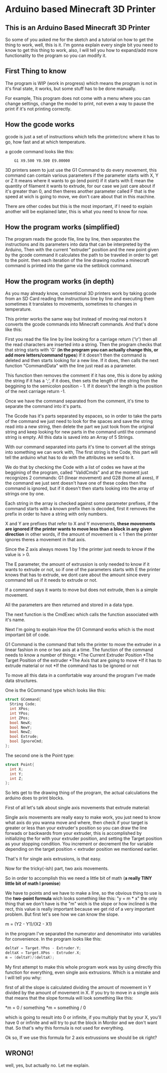 # Arduino based Minecraft 3D Printer 

## This is an Arduino Based Minecraft 3D Printer

So some of you asked me for the sketch and a tutorial
on how to get the thing to work, well, this is it. I'm gonna
explain every single bit you need to know to get this thing to
work, also, I will tell you how to expand/add more functionality
to the program so you can modify it.

## First Thing to know
The program is WIP (work in progress) which means the program is
not in it's final state, it works, but some stuff has to be done
manually.

For example, This program does not come with a menu where you can
change settings, change the model to print, not even a way to pause
the print if it's not printing correctly.

## How the gcode works
gcode is just a set of instructions which tells the printer/cnc
where it has to go, how fast and at which temperature. 

a gcode command looks like this:

```gcode
	G1 X9.500 Y0.500 E9.00000
```

3D printers seem to just use the G1 Command to do every movement,
this command can contain various parameters if the parameter starts
with X, Y or Z It means where it wants to go (end point) if it 
starts with E mean the quantity of filament it wants to extrude,
for our case we just care about if it's greater than 0, and then
theres another parameter called F that is the speed at wich is going
to move, we don't care about that in this machine.

There are other codes but this is the most important, if I need to
explain another will be explained later, this is what you need to
know for now. 

## How the program works (simplified)

The program reads the gcode file, line by line, then separates
the instructions and its parameters into data that can be
interpreted by the Arduino, Then with the current "extruder"
position and the new point given by the gcode command it
calculates the path to be traveled in order to get to the point.
then each iteration of the line drawing routine a minecraft command
is printed into the game via the setblock command.  

## How the program works (in depth)
As you may already know, conventional 3D printers work by taking 
gcode from an SD Card reading the instructions line by line and 
executing them sometimes it translates to movements, sometimes to
changes in temperature.

This printer works the same way but instead of moving real motors
it converts the gcode commands into Minecraft commands. And that's
done like this:

First you read the file line by line looking for a carriage
return ('\r') then all the read characters are inserted into a string.
Then the program checks that that string starts with 'G' (**in the program you can actually change this, or add more letters/command types**)
If it doesn't then the command is deleted and then starts
looking for a new line. If it does, then calls the next function
"CommandData" with the line just read as a parameter.

This function then removes the comment if it has one, this is done by
asking the string if it has a ';', if it does, then sets the length 
of the string from the beggining to the semicolon position - 1.
If it doesn't the length is the position of the next carriage return -1.

Once we have the command separated from the comment, it's time to
separate the command into it's parts.

The Gcode has it's parts separated by espaces, so in order to take the parts
of the command we just need to look for the spaces and save the string read
into a new string, then delete the part we just took from the original string
and keep looking for new parts in the command until the command string is empty.
All this data is saved into an Array of 5 Strings.

With our command separated into parts it's time to convert all the strings into
something we can work with, The first string is the Code, this part will tell the
arduino what has to do with the attributes we send to it.

We do that by checking the Code with a list of codes we have at the beggining
of the program, called "ValidCmds" and at the moment just recognizes 2 commands:
G1 (linear movement) and G28 (home all axes), If the command we just sent doesn't
have one of these codes then the command is ignored, but if it doesn't then starts
looking into the array of strings one by one.

Each string in the array is checked against some parameter prefixes, if the command
starts with a known prefix then is decoded, first it removes the prefix in order to 
have a string with only numbers.

X and Y are prefixes that refer to X and Y movements, **these movements are ignored if the printer wants to move less than a block in any given direction**
in other words, if the amount of movement is < 1 then the printer ignores theres a movement in that axis.

Since the Z axis always moves 1 by 1 the printer just needs to know if the value is > 0.

The E parameter, the amount of extrussion is only needed to know if it wants to extrude or not, so if one of the parameters starts with E the printer knows
that has to extrude, we dont care about the amount since every command tell us if it needs to extrude or not.

If a command says it wants to move but does not extrude, then is a simple movement. 

All the parameters are then returned and stored in a data type.

The next function is the CmdExec which calls the function associated with it's name.

Next I'm going to explain How the G1 Command works which is the most important bit of code.

G1 Command is the command that tells the printer to move the extruder in a linear fashion in one or two axis at a time.
The function of the command needs to know a number of things:
*The Current Extruder Position
*The Target Position of the extruder
*The Axis that are going to move
*If it has to extrude material or not
*If the command has to be ignored or not

To move all this data in a comfortable way around the program I've made data structures.

One is the GCommand type which looks like this:
```C++
struct GCommand{
  String Code;
  int XPos;
  int YPos;
  int ZPos;
  bool NewX;
  bool NewY;
  bool NewZ;
  bool Extrude;
  bool IgnoreCmd;
};
```

The second one is the Point type:
```C++
struct Point{
  int X;
  int Y;
  int Z;
};
```
So lets get to the drawing thing of the program, the actual calculations the arduino does to print blocks.

First of all let's talk about single axis movements that extrude material:

Single axis movements are really easy to make work, you just need to know what axis do you wanna move and where, then check if your target is greater or less than your extruder's position
so you can draw the line forwads or backwards from your extruder, this is accomplished by initializing the for with your extruder position, and setting the Target position as your stopping condition.
You increment or decrement the for variable depending on the target position < extruder position we mentioned earlier. 

That's it for single axis extrusions, is that easy.

Now for the tricky(-ish) part, two axis movements.

So in order to accomplish this we need a little bit of math (**a really TINY little bit of math I promise**)

We have to points and we have to make a line, so the obvious thing to use is the **two-point formula** wich looks something like this: 
"y = m * x" 
the only thing that we don't have is the "m" wich is the slope or how inclined is the rect, this value is really important because we get rid of a very important problem.
But first let's see how we can know the slope.

m = (Y2 - Y1)/(X2 - X1)

in the program I've separated the numerator and denominator into variables for convenience. In the program looks like this:

```C++
deltaY = Target.YPos - Extruder.Y;
deltaX = Target.XPos - Extruder.X;
m = (deltaY)/(deltaX);
```

My first attempt to make this whole program work was by using directly this function for everything, even single axis extrusions. Which is a mistake and I will tell you why:

first of all the slope is calculated dividing the amount of movement in Y divided by the amount of movement in X. If you try to move in a single axis that means that the slope formula will look something like this:

*m = 0 / something
*m = something / 0

which is going to result into 0 or infinite, if you multiply that by your X, you'll have 0 or infinite and will try to put the block in Mordor and we don't want that. So that's why this formula is not used for everything.

Ok so, If we use this formula for 2 axis extrussions we should be ok right?

## WRONG!

well, yes, but actually no. Let me explain.

  